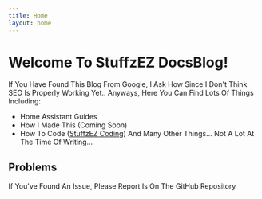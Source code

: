 ```yaml
---
title: Home
layout: home
---
```


# Welcome To StuffzEZ DocsBlog!
If You Have Found This Blog From Google, I Ask How Since I Don't Think SEO Is Properly Working Yet.. Anyways, Here You Can Find Lots Of Things Including:
- Home Assistant Guides
- How I Made This (Coming Soon)
- How To Code ([StuffzEZ Coding](https://stuffzez.github.io/Coding?ref=docsblog&page=index&link=page))
And Many Other Things... Not A Lot At The Time Of Writing...

## Problems
If You've Found An Issue, Please Report Is On The GitHub Repository
